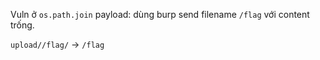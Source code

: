 Vuln ở `os.path.join`
payload: dùng burp send filename `/flag` với content trống.

`upload//flag/` -> `/flag`